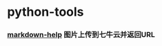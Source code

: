# python-tools

### [markdown-help](https://github.com/ConciseA/python-tools/tree/master/markdown-help) 图片上传到七牛云并返回URL